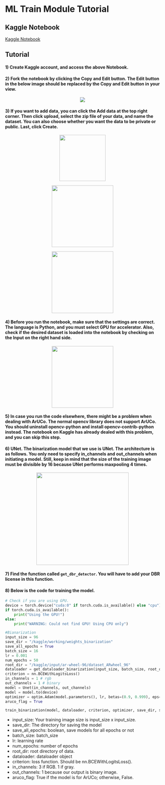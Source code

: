 # ML Train Module Tutorial

## Kaggle Notebook

[Kaggle Notebook](https://www.kaggle.com/veerapatr/train-module)

## Tutorial

#### 1) Create Kaggle account, and access the above Notebook.

#### 2) Fork the notebook by clicking the Copy and Edit button. The Edit button in the below image should be replaced by the Copy and Edit button in your view.
<p align="center">
    <img  src="https://github.com/HCIELab/InfraTags/blob/main/public/readme_img/fork.png">
</p>

#### 3) If you want to add data, you can click the Add data at the top right corner. Then click upload, select the zip file of your data, and name the dataset. You can also choose whether you want the data to be private or public. Last, click Create.

<p align="center">
    <img  height="150" src="https://github.com/HCIELab/InfraTags/blob/main/public/readme_img/add.png">
</p>

<p align="center">
    <img  height="200" src="https://github.com/HCIELab/InfraTags/blob/main/public/readme_img/upload.png">
</p>

<p align="center">
    <img  height="200" src="https://github.com/HCIELab/InfraTags/blob/main/public/readme_img/name.png">
</p>

#### 4) Before you run the notebook, make sure that the settings are correct. The language is Python, and you must select GPU for accelerator. Also, check if the desired dataset is loaded into the notebook by checking on the Input on the right hand side.
<p align="center">
    <img  height=  "200" src="https://github.com/HCIELab/InfraTags/blob/main/public/readme_img/setting.png">
</p>

#### 5) In case you run the code elsewhere, there might be a problem when dealing with ArUCo. The normal opencv library does not support ArUCo. You should uninstall opencv-python and install opencv-contrib-python instead. The notebook on Kaggle has already dealed with this problem, and you can skip this step.

#### 6) UNet. The binarization model that we use is UNet. The architecture is as follows. You only need to specify in_channels and out_channels when initiating a model. Still, keep in mind that the size of the training image must be divisible by 16 because UNet performs maxpooling 4 times.

<p align="center">
    <img  height=  "300" src="https://github.com/HCIELab/InfraTags/blob/main/public/readme_img/unet_simple.png">
</p>

#### 7) Find the function called `get_dbr_detector`. You will have to add your DBR license in this function.

#### 8) Below is the code for training the model.
```python
# Check if you are using GPU.
device = torch.device("cuda:0" if torch.cuda.is_available() else "cpu")
if torch.cuda.is_available():
    print("Using the GPU!")
else:
    print("WARNING: Could not find GPU! Using CPU only")

#Bianarization
input_size = 96
save_dir = "/kaggle/working/weights_binarization"
save_all_epochs = True
batch_size = 16
lr = 0.001
num_epochs = 50
root_dir = "/kaggle/input/ar-wheel-96/dataset_ARwheel_96"
dataloader = get_dataloader_binarization(input_size, batch_size, root_dir)
criterion = nn.BCEWithLogitsLoss()
in_channels = 1 # rgb
out_channels = 1 # binary
model = Unet(in_channels, out_channels)
model = model.to(device)
optimizer = optim.Adam(model.parameters(), lr, betas=(0.9, 0.999), eps=1e-08, weight_decay=0)
aruco_flag = True

train_binarization(model, dataloader, criterion, optimizer, save_dir, save_all_epochs, num_epochs, aruco_flag)
```
- input_size: Your training image size is input_size x input_size.
- save_dir: The directory for saving the model
- save_all_epochs: boolean, save models for all epochs or not
- batch_size: batch_size
- lr: learning rate
- num_epochs: number of epochs
- root_dir: root directory of data. 
- dataloader: dataloader object
- criterion: loss function. Should be nn.BCEWithLogitsLoss().
- in_channels: 3 if RGB. 1 if gray.
- out_channels: 1 because our output is binary image.
- aruco_flag: True if the model is for ArUCo; otherwise, False.

